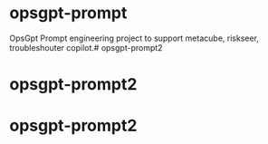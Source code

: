 # opsgpt-prompt

OpsGpt Prompt engineering project to support metacube, riskseer, troubleshouter copilot.# opsgpt-prompt2
# opsgpt-prompt2
# opsgpt-prompt2
